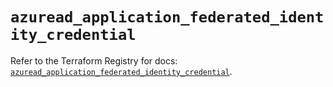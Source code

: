 # `azuread_application_federated_identity_credential`

Refer to the Terraform Registry for docs: [`azuread_application_federated_identity_credential`](https://registry.terraform.io/providers/hashicorp/azuread/2.48.0/docs/resources/application_federated_identity_credential).
